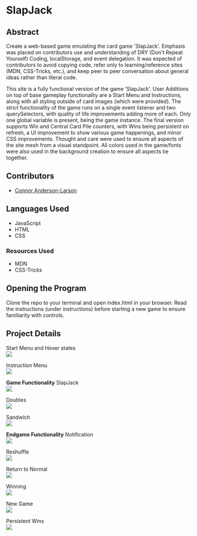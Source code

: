 # SlapJack

## Abstract  
Create a web-based game emulating the card game 'SlapJack'. Emphasis was placed on contributors use and understanding of DRY (Don't Repeat Yourself) Coding, localStorage, and event delegation. It was expected of contributors to avoid copying code, refer only to learning/reference sites (MDN, CSS-Tricks, etc.), and keep peer to peer conversation about general ideas rather than literal code.  

This site is a fully functional version of the game 'SlapJack'. User Additions on top of base gameplay functionality are a Start Menu and Instructions, along with all styling outside of card images (which were provided). The strict functionality of the game runs on a single event listener and two querySelectors, with quality of life improvements adding more of each. Only one global variable is present, being the game instance. The final version supports Win and Central Card Pile counters, with Wins being persistent on refresh, a UI improvement to show various game happenings, and minor CSS improvements. Thought and care were used to ensure all aspects of the site mesh from a visual standpoint. All colors used in the game/fonts were also used in the background creation to ensure all aspects tie together.  

## Contributors ##

* [Connor Anderson-Larson](https://github.com/ConnorAndersonLarson)

## Languages Used ##

* JavaScript
* HTML
* CSS

### Resources Used  

* MDN
* CSS-Tricks

## Opening the Program  
Clone the repo to your terminal and open index.html in your browser. Read the instructions (under instructions) before starting a new game to ensure familiarity with controls.  

## Project Details  
Start Menu and Hover states  
<img src="/.github/README/Start Game.gif">  

Instruction Menu  
<img src="/.github/README/Instructions.gif">  

__Game Functionality__
SlapJack   
<img src="/.github/README/Card Count and SlapJack.gif">  

Doubles  
<img src="/.github/README/Double Slap.gif">  

Sandwich  
<img src="/.github/README/Sandwich Slap.gif">  

__Endgame Functionality__
Notification  
<img src="/.github/README/EndGame Notification.gif">  

Reshuffle  
<img src="/.github/README/EndGame Reshuffle.gif">  

Return to Normal  
<img src="./.github/README/Return to Normal Rules.gif">  

Winning  
<img src="./.github/README/Winning Game.gif">  

New Game  
<img src="/.gihub/README/New Game.gif">  

Persistent Wins  
<img src="/.github/README/Persistent Wins.gif">  
